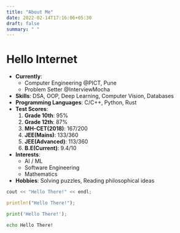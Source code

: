 ```yaml
---
title: "About Me"
date: 2022-02-14T17:16:06+05:30
draft: false
summary: " "
---
```


# Hello Internet

- **Currently**:
	- Computer Engineering @PICT, Pune
	- Problem Setter @InterviewMocha
- **Skills**: DSA, OOP, Deep Learning, Computer Vision, Databases
- **Programming Languages**: C/C++, Python, Rust
- **Test Scores**:
	1. **Grade 10th**: 95%
	2. **Grade 12th**: 87%
	3. **MH-CET(2018)**: 167/200
	4. **JEE(Mains)**: 133/360
	5. **JEE(Advanced)**: 113/360
	6. **B.E(Current)**: 9.4/10
- **Interests**:
	- AI / ML
	- Software Engineering
	- Mathematics
- **Hobbies**: Solving puzzles, Reading philosophical ideas
```cpp
cout << "Hello There!" << endl;
```

```rust
println!("Hello There!");
```

```python
print('Hello There!');
```

```bash
echo Hello There!
```

